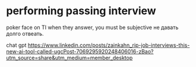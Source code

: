 # performing passing interview

poker face on TI when they answer, you must be subjective
не давать долго отвеать.

chat gpt 
https://www.linkedin.com/posts/zainkahn_rip-job-interviews-this-new-ai-tool-called-ugcPost-7069295920248406016-zBao?utm_source=share&utm_medium=member_desktop
